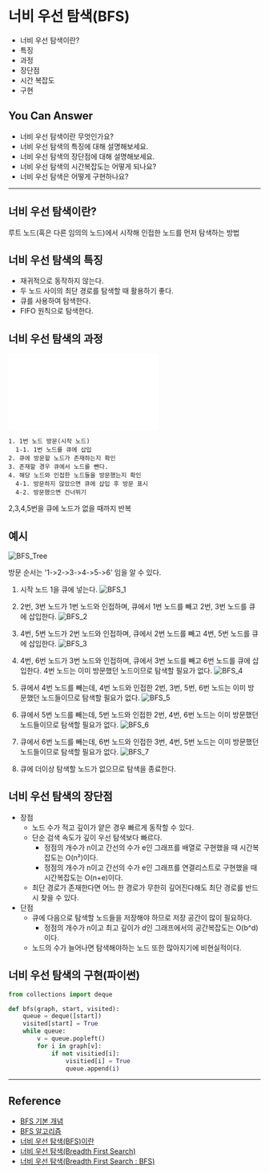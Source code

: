 # 너비 우선 탐색(BFS)
- 너비 우선 탐색이란?
- 특징
- 과정
- 장단점
- 시간 복잡도
- 구현

## You Can Answer
- 너비 우선 탐색이란 무엇인가요?
- 너비 우선 탐색의 특징에 대해 설명해보세요.
- 너비 우선 탐색의 장단점에 대해 설명해보세요.
- 너비 우선 탐색의 시간복잡도는 어떻게 되나요?
- 너비 우선 탐색은 어떻게 구현하나요?
---
## 너비 우선 탐색이란?
루트 노드(혹은 다른 임의의 노드)에서 시작해 인접한 노드를 먼저 탐색하는 방법

## 너비 우선 탐색의 특징
- 재귀적으로 동작하지 않는다.
- 두 노드 사이의 최단 경로를 탐색할 때 활용하기 좋다.
- 큐를 사용하여 탐색한다.
- FIFO 원칙으로 탐색한다.

## 너비 우선 탐색의 과정
![BFS_gjf](./img/BFS_gjf.gjf)

    1. 1번 노드 방문(시작 노드)
      1-1. 1번 노드를 큐에 삽입
    2. 큐에 방문할 노드가 존재하는지 확인
    3. 존재할 경우 큐에서 노드를 뺀다.
    4. 해당 노드와 인접한 노드들을 방문했는지 확인
      4-1. 방문하지 않았으면 큐에 삽입 후 방문 표시
      4-2. 방문했으면 건너뛰기

2,3,4,5번을 큐에 노드가 없을 때까지 반복


## 예시
![BFS_Tree](./img/BFS_Tree.png)

방문 순서는 '1->2->3->4->5->6' 임을 알 수 있다.
1. 시작 노드 1을 큐에 넣는다.
![BFS_1](./img/BFS_1.png)

2. 2번, 3번 노드가 1번 노드와 인접하며, 큐에서 1번 노드를 빼고 2번, 3번 노드를 큐에 삽입한다.
![BFS_2](./img/BFS_2.png)

3. 4번, 5번 노드가 2번 노드와 인접하며, 큐에서 2번 노드를 빼고 4번, 5번 노드를 큐에 삽입한다.
![BFS_3](./img/BFS_3.png)

4. 4번, 6번 노드가 3번 노드와 인접하며, 큐에서 3번 노드를 빼고 6번 노드를 큐에 삽입한다. 4번 노드는 이미 방문했던 노드이므로 탐색할 필요가 없다.
![BFS_4](./img/BFS_4.png)

5. 큐에서 4번 노드를 빼는데, 4번 노드와 인접한 2번, 3번, 5번, 6번 노드는 이미 방문했던 노드들이므로 탐색할 필요가 없다.
![BFS_5](./img/BFS_5.png)

6. 큐에서 5번 노드를 빼는데, 5번 노드와 인접한 2번, 4번, 6번 노드는 이미 방문했던 노드들이므로 탐색할 필요가 없다.
![BFS_6](./img/BFS_6.png)

7. 큐에서 6번 노드를 빼는데, 6번 노드와 인접한 3번, 4번, 5번 노드는 이미 방문했던 노드들이므로 탐색할 필요가 없다.
![BFS_7](./img/BFS_7.png)

8. 큐에 더이상 탐색할 노드가 없으므로 탐색을 종료한다.


## 너비 우선 탐색의 장단점
- 장점
  - 노드 수가 적고 깊이가 얕은 경우 빠르게 동작할 수 있다.
  - 단순 검색 속도가 깊이 우선 탐색보다 빠르다.
    - 정점의 개수가 n이고 간선의 수가 e인 그래프를 배열로 구현했을 때 시간복잡도는 O(n²)이다.
    - 정점의 개수가 n이고 간선의 수가 e인 그래프를 연결리스트로 구현했을 때 시간복잡도는 O(n+e)이다.
  - 최단 경로가 존재한다면 어느 한 경로가 무한히 깊어진다해도 최단 경로를 반드시 찾을 수 있다.
- 단점
  - 큐에 다음으로 탐색할 노드들을 저장해야 하므로 저장 공간이 많이 필요하다.
    - 정점의 개수가 n이고 최고 깊이가 d인 그래프에서의 공간복잡도는 O(b^d)이다.
  - 노드의 수가 늘어나면 탐색해야하는 노드 또한 많아지기에 비현실적이다.


## 너비 우선 탐색의 구현(파이썬)
```python
from collections import deque

def bfs(graph, start, visited):
    queue = deque([start])
    visited[start] = True
    while queue:
        v = queue.popleft()
        for i in graph[v]:
            if not visitied[i]:
                visitied[i] = True
                queue.append(i)
```

---
## Reference
- [BFS 기본 개념](https://butter-shower.tistory.com/223)
- [BFS 알고리즘](https://coding-factory.tistory.com/612)
- [너비 우선 탐색(BFS)이란](https://gmlwjd9405.github.io/2018/08/15/algorithm-bfs.html)
- [너비 우선 탐색(Breadth First Search)](https://blog.hexabrain.net/269)
- [너비 우선 탐색(Breadth First Search : BFS)](https://magician-of-c.tistory.com/12?category=249273)
